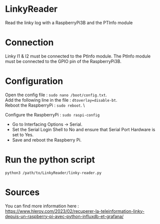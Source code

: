 # LinkyReader
Read the linky log with a RaspberryPi3B and the PTInfo module

# Connection

Linky I1 & I2 must be connected to the PtInfo module. The PtInfo module must be connected to the GPIO pin of the RaspberryPi3B.

# Configuration

Open the config file : `sudo nano /boot/config.txt`. \
Add the following line in the file : `dtoverlay=disable-bt`. \
Reboot the RaspberryPi : `sudo reboot`. \

Configure the RaspberryPi : `sudo raspi-config`
- Go to Interfacing Options → Serial.
- Set the Serial Login Shell to No and ensure that Serial Port Hardware is set to Yes.
- Save and reboot the Raspberry Pi.

# Run the python script

`python3 /path/to/LinkyReader/linky-reader.py`

# Sources

You can find more information here : https://www.hleroy.com/2023/02/recuperer-la-teleinformation-linky-depuis-un-raspberry-pi-avec-python-influxdb-et-grafana/
